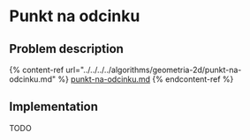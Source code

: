 # Punkt na odcinku

## Problem description

{% content-ref url="../../../../algorithms/geometria-2d/punkt-na-odcinku.md" %}
[punkt-na-odcinku.md](../../../../algorithms/geometria-2d/punkt-na-odcinku.md)
{% endcontent-ref %}

## Implementation

TODO
